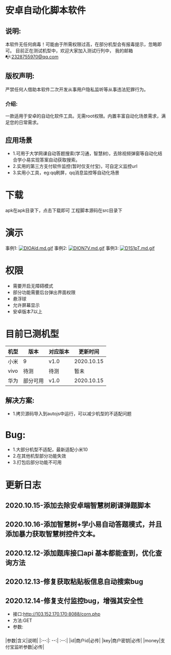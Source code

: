 # 安卓自动化脚本软件
## 说明:
本软件无任何病毒！可能由于所需权限过高，在部分机型会有报毒提示，忽略即可。
目前正在测试机型中，欢迎大家加入测试行列中，
我的邮箱📭:2328755970@qq.com
## 版权声明:
严禁任何人借助本软件二次开发从事用户隐私监听等从事违法犯罪行为。
### 介绍:
 一款适用于安卓的自动化软件工具。无需root权限。内置丰富自动化场景需求，满足您的日常需求。
## 应用场景
 * 1.可用于大学网课自动答题搜索(学习通，智慧树)，去除视频弹窗等自动化结合学小易实现答案自动获取搜索。
 * 2.实用的第三方支付软件监控(暂时仅支付宝)，可自定义监控url
 * 3.实用小工具，eg:qq刷屏，qq消息监控等自动化场景
# 下载
apk在apk目录下，点击下载即可
工程脚本源码在src目录下
# 演示
事例1:
[![DlOAld.md.gif](https://s3.ax1x.com/2020/11/21/DlOAld.md.gif)](https://imgchr.com/i/DlOAld)
事例2:
[![DlON7V.md.gif](https://s3.ax1x.com/2020/11/21/DlON7V.md.gif)](https://imgchr.com/i/DlON7V)
事例3:
[![D1S1pT.md.gif](https://s3.ax1x.com/2020/11/21/D1S1pT.md.gif)](https://imgchr.com/i/D1S1pT)
# 权限
 * 需要开启无障碍模式
 * 部分功能需要后台弹出界面权限
 * 悬浮球
 * 允许屏幕显示
 * 安卓版本7以上
# 目前已测机型
 |机型|版本|对应版本|更新时间|
|  ----  | ----  | ----   |  ----   |
  |小米|9|v1.0|2020.10.15|
  |vivo|待测|待测|暂未|
  |华为|部分可用|v1.0|2020.10.15|
## 解决方案:
 * 1.拷贝源码导入到autojs中运行，可以减少机型的不适配问题
# Bug:
 * 1.大部分机型不适配，最新适配小米10
 * 2.在其他机型部分功能失效
 * 3.打包后部分功能不可用
# 更新日志
## 2020.10.15-添加去除安卓端智慧树刷课弹题脚本
## 2020.10.16-添加智慧树+学小易自动答题模式，并且添加暴力获取智慧树控件文本。
## 2020.12.12-添加题库接口api  基本都能查到，优化查询方法
## 2020.12.13-修复获取粘贴板信息自动搜索bug
## 2020.12.14-修复支付监控bug，增强其安全性
* 接口:http://103.152.170.170:8088/corn.php
* 方法:GET
* 参数:
### 
|参数|含义|说明|
 |:--:|: --:| :--:|
  |id|商户id|必传|
  |key|商户密钥|必传|
  |money|支付宝监听参数|必传|
